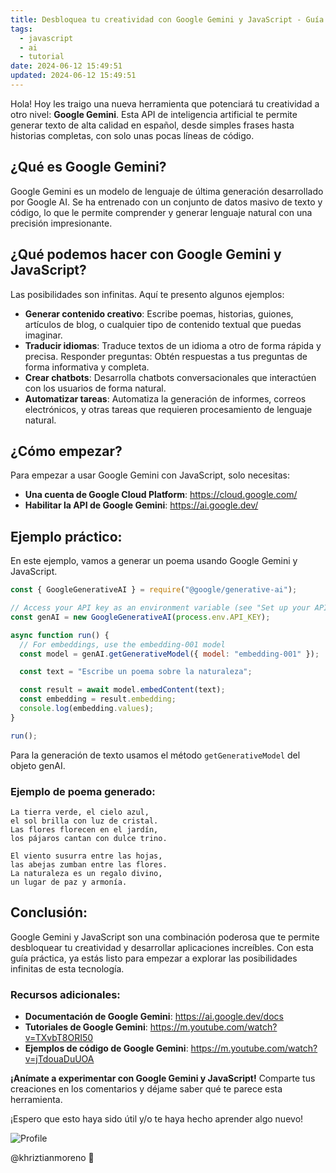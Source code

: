 ```yaml
---
title: Desbloquea tu creatividad con Google Gemini y JavaScript - Guía práctica
tags:
  - javascript
  - ai
  - tutorial
date: 2024-06-12 15:49:51
updated: 2024-06-12 15:49:51
---
```


Hola! Hoy les traigo una nueva herramienta que potenciará tu creatividad a otro nivel: **Google Gemini**. Esta API de inteligencia artificial te permite generar texto de alta calidad en español, desde simples frases hasta historias completas, con solo unas pocas líneas de código.

## ¿Qué es Google Gemini?

Google Gemini es un modelo de lenguaje de última generación desarrollado por Google AI. Se ha entrenado con un conjunto de datos masivo de texto y código, lo que le permite comprender y generar lenguaje natural con una precisión impresionante.

## ¿Qué podemos hacer con Google Gemini y JavaScript?

Las posibilidades son infinitas. Aquí te presento algunos ejemplos:

- **Generar contenido creativo**: Escribe poemas, historias, guiones, artículos de blog, o cualquier tipo de contenido textual que puedas imaginar.
- **Traducir idiomas**: Traduce textos de un idioma a otro de forma rápida y precisa.
  Responder preguntas: Obtén respuestas a tus preguntas de forma informativa y completa.
- **Crear chatbots**: Desarrolla chatbots conversacionales que interactúen con los usuarios de forma natural.
- **Automatizar tareas**: Automatiza la generación de informes, correos electrónicos, y otras tareas que requieren procesamiento de lenguaje natural.

## ¿Cómo empezar?

Para empezar a usar Google Gemini con JavaScript, solo necesitas:

- **Una cuenta de Google Cloud Platform**: https://cloud.google.com/
- **Habilitar la API de Google Gemini**: https://ai.google.dev/

## Ejemplo práctico:

En este ejemplo, vamos a generar un poema usando Google Gemini y JavaScript.

```javascript
const { GoogleGenerativeAI } = require("@google/generative-ai");

// Access your API key as an environment variable (see "Set up your API key" above)
const genAI = new GoogleGenerativeAI(process.env.API_KEY);

async function run() {
  // For embeddings, use the embedding-001 model
  const model = genAI.getGenerativeModel({ model: "embedding-001" });

  const text = "Escribe un poema sobre la naturaleza";

  const result = await model.embedContent(text);
  const embedding = result.embedding;
  console.log(embedding.values);
}

run();
```

Para la generación de texto usamos el método `getGenerativeModel` del objeto genAI.

### Ejemplo de poema generado:

```
La tierra verde, el cielo azul,
el sol brilla con luz de cristal.
Las flores florecen en el jardín,
los pájaros cantan con dulce trino.

El viento susurra entre las hojas,
las abejas zumban entre las flores.
La naturaleza es un regalo divino,
un lugar de paz y armonía.
```

## Conclusión:

Google Gemini y JavaScript son una combinación poderosa que te permite desbloquear tu creatividad y desarrollar aplicaciones increíbles. Con esta guía práctica, ya estás listo para empezar a explorar las posibilidades infinitas de esta tecnología.

### Recursos adicionales:

- **Documentación de Google Gemini**: https://ai.google.dev/docs
- **Tutoriales de Google Gemini**: https://m.youtube.com/watch?v=TXvbT8ORI50
- **Ejemplos de código de Google Gemini**: https://m.youtube.com/watch?v=jTdouaDuUOA

**¡Anímate a experimentar con Google Gemini y JavaScript!** Comparte tus creaciones en los comentarios y déjame saber qué te parece esta herramienta.

¡Espero que esto haya sido útil y/o te haya hecho aprender algo nuevo!

![Profile](https://res.cloudinary.com/khriztianmoreno/image/upload/c_scale,w_148/v1591324337/KM-brand/stickers/sticker-3_2x.png)

@khriztianmoreno 🚀
